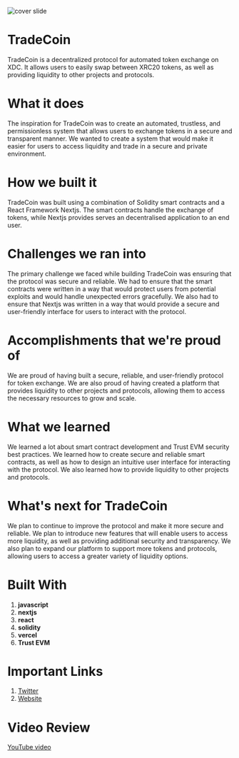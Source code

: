 ![cover slide](https://user-images.githubusercontent.com/88692544/214703621-4037afb7-7d16-4a25-9edb-f3aed0fa7d06.png)
 
# TradeCoin

TradeCoin is a decentralized protocol for automated token exchange on XDC. It allows users to easily swap between XRC20 tokens, as well as providing liquidity to other projects and protocols.

# What it does
The inspiration for TradeCoin was to create an automated, trustless, and permissionless system that allows users to exchange tokens in a secure and transparent manner. We wanted to create a system that would make it easier for users to access liquidity and trade in a secure and private environment.

# How we built it
TradeCoin was built using a combination of Solidity smart contracts and a React Framework Nextjs. The smart contracts handle the exchange of tokens, while Nextjs provides serves an decentralised application to an end user.

# Challenges we ran into
The primary challenge we faced while building TradeCoin was ensuring that the protocol was secure and reliable. We had to ensure that the smart contracts were written in a way that would protect users from potential exploits and would handle unexpected errors gracefully. We also had to ensure that Nextjs was written in a way that would provide a secure and user-friendly interface for users to interact with the protocol.

# Accomplishments that we're proud of
We are proud of having built a secure, reliable, and user-friendly protocol for token exchange. We are also proud of having created a platform that provides liquidity to other projects and protocols, allowing them to access the necessary resources to grow and scale.

# What we learned
We learned a lot about smart contract development and Trust EVM security best practices. We learned how to create secure and reliable smart contracts, as well as how to design an intuitive user interface for interacting with the protocol. We also learned how to provide liquidity to other projects and protocols.

# What's next for TradeCoin
We plan to continue to improve the protocol and make it more secure and reliable. We plan to introduce new features that will enable users to access more liquidity, as well as providing additional security and transparency. We also plan to expand our platform to support more tokens and protocols, allowing users to access a greater variety of liquidity options.

# Built With

1. **javascript**
2. **nextjs**
3. **react**
4. **solidity**
5. **vercel**
6. **Trust EVM**

# Important Links 
1. [Twitter](https://twitter.com/XrcSwap)
2. [Website](https://trade-coin-xi.vercel.app/)

# Video Review 
[YouTube video]() 

